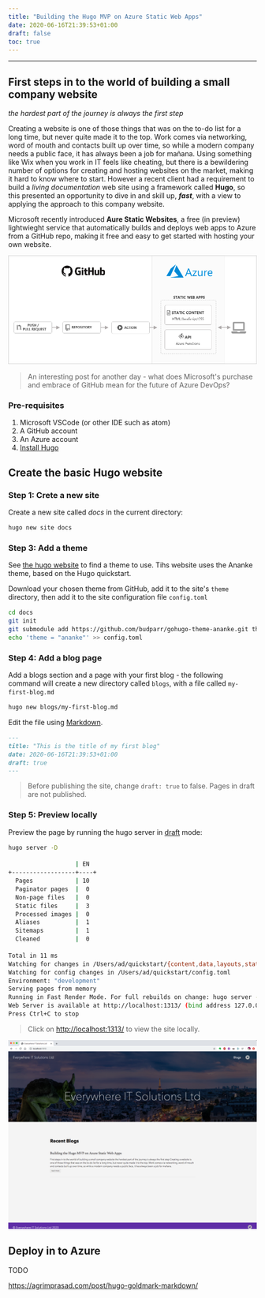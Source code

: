 ```yaml
---
title: "Building the Hugo MVP on Azure Static Web Apps"
date: 2020-06-16T21:39:53+01:00
draft: false
toc: true
---
```






___
## First steps in to the world of building a small company website

*the hardest part of the journey is always the first step*

Creating a website is one of those things that was on the to-do list for a long time, but never quite made it to the top. Work comes via networking, word of mouth and contacts built up over time, so while a modern company needs a public face, it has always been a job for mañana. Using something like Wix when you work in IT feels like cheating, but there is a bewildering number of options for creating and hosting websites on the market, making it hard to know where to start. However a recent client had a requirement to build a *living documentation* web site using a framework called __Hugo__, so this presented an opportunity to dive in and skill up, ___fast___, with a view to applying the approach to this company website.

Microsoft recently introduced __Aure Static Websites__, a free (in preview) lightwieght service that automatically builds and deploys web apps to Azure from a GitHub repo, making it free and easy to get started with hosting your own website.

![staic apps overview](/images/static-apps-overview.png)

> An interesting post for another day - what does Microsoft's purchase and embrace of GitHub mean for the future of Azure DevOps?

### Pre-requisites

1. Microsoft VSCode (or other IDE such as atom)
2. A GitHub account
3. An Azure account
4. [Install Hugo](https://gohugo.io/getting-started/installing/)

## Create the basic Hugo website

### Step 1: Crete a new site
Create a new site called *docs* in the current directory:

```bash
hugo new site docs
```

### Step 3: Add a theme
See [the hugo website](https://themes.gohugo.io) to find a theme to use. Tihs website uses the Ananke theme, based on the Hugo quickstart. 

Download your chosen theme from GitHub, add it to the site's `theme` directory, then add it to the site configuration file `config.toml`


```bash
cd docs
git init
git submodule add https://github.com/budparr/gohugo-theme-ananke.git themes/ananke
echo 'theme = "ananke"' >> config.toml
```

### Step 4: Add a blog page
Add a blogs section and a page with your first blog - the following command will create a new directory called `blogs`, with a file called `my-first-blog.md`

```bash
hugo new blogs/my-first-blog.md
```

Edit the file using [Markdown](https://https://www.markdownguide.org/cheat-sheet/). 

```markdown
---
title: "This is the title of my first blog"
date: 2020-06-16T21:39:53+01:00
draft: true
---
```

> Before publishing the site, change `draft: true` to false. Pages in draft are not published.

### Step 5: Preview locally
Preview the page by running the hugo server in [draft](https://gohugo.io/getting-started/usage/#draft-future-and-expired-content) mode:

```bash
hugo server -D

                   | EN
+------------------+----+
  Pages            | 10
  Paginator pages  |  0
  Non-page files   |  0
  Static files     |  3
  Processed images |  0
  Aliases          |  1
  Sitemaps         |  1
  Cleaned          |  0

Total in 11 ms
Watching for changes in /Users/ad/quickstart/{content,data,layouts,static,themes}
Watching for config changes in /Users/ad/quickstart/config.toml
Environment: "development"
Serving pages from memory
Running in Fast Render Mode. For full rebuilds on change: hugo server --disableFastRender
Web Server is available at http://localhost:1313/ (bind address 127.0.0.1)
Press Ctrl+C to stop
```

> Click on [http://localhost:1313/](http://localhost:1313/) to view the site locally.

![staic apps overview](/images/web-preview.png)

## Deploy in to Azure

TODO


https://agrimprasad.com/post/hugo-goldmark-markdown/
